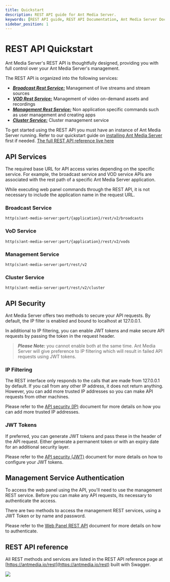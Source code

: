 ```yaml
---
title: Quickstart
description: REST API guide for Ant Media Server.
keywords: [REST API guide, REST API Documentation, Ant Media Server Documentation, Ant Media Server Tutorials]
sidebar_position: 1
---
```


# REST API Quickstart

Ant Media Server's REST API is thoughtfully designed, providing you with full control over your Ant Media Server's management. 

The REST API is organized into the following services:

* [***Broadcast Rest Service:***](https://antmedia.io/rest/#/ManagementRestService) Management of live streams and stream sources
* [***VOD Rest Service:***](https://antmedia.io/rest/#/VoD%20Rest%20Service) Management of video on-demand assets and recordings
* [***Management Rest Service:***](https://antmedia.io/rest/#/ManagementRestService) Non application specific commands such as user management and creating apps
* [***Cluster Service:***](https://antmedia.io/rest/#/default) Cluster management service

To get started using the REST API you must have an instance of Ant Media Server running. Refer to our quickstart guide on [installing Ant Media Server](/quick-start) first if needed. [The full REST API reference live here](https://antmedia.io/rest)

## API Services
The required base URL for API access varies depending on the specific service. For example, the broadcast service and VOD service APIs are associated with the rest path of a specific Ant Media Server application.

While executing web panel commands through the REST API, it is not necessary to include the application name in the request URL.

### Broadcast Service
```shell
http(s)ant-media-server:port/{application}/rest/v2/broadcasts
```
### VoD Service
```shell
http(s)ant-media-server:port/{application}/rest/v2/vods
```

### Management Service
```shell
http(s)ant-media-server:port/rest/v2
```
### Cluster Service
```shell
http(s)ant-media-server:port/rest/v2/cluster
```

## API Security

Ant Media Server offers two methods to secure your API requests. By default, the IP filter is enabled and bound to localhost at 127.0.0.1. 

In additional to IP filtering, you can enable JWT tokens and make secure API requests by passing the token in the request header. 

> ***Please Note:*** you cannot enable both at the same time. Ant Media Server will give preference to IP filtering which will result in failed API requests using JWT tokens. 

### IP Filtering

The REST interface only responds to the calls that are made from 127.0.0.1 by default. If you call from any other IP address, it does not return anything. However, you can add more trusted IP addresses so you can make API requests from other machines. 

Please refer to the [API security (IP)](/guides/developer-sdk-and-api/rest-api-guide/securing-rest-apis/) document for more details on how you can add more trusted IP addresses.

### JWT Tokens

If preferred, you can generate JWT tokens and pass these in the header of the API request. Either generate a permanent token or with an expiry date for an additional security layer. 

Please refer to the [API security (JWT)](/guides/developer-sdk-and-api/rest-api-guide/jwt-rest-api-filter/) document for more details on how to configure your JWT tokens.


## Management Service Authentication

To access the web panel using the API, you'll need to use the management REST service. Before you can make any API requests, its necessary to authenticate the access. 

There are two methods to access the management REST services, using a JWT Token or by name and password. 

Please refer to the [Web Panel REST API](/guides/developer-sdk-and-api/rest-api-guide/management-rest-apis/) document for more details on how to authenticate.


## REST API reference

All REST methods and services are listed in the REST API reference page at [https://antmedia.io/rest](https://antmedia.io/rest) built with Swagger.

![](@site/static/img/rest.png)

